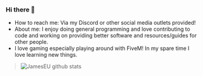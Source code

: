 ### Hi there 👋


- How to reach me: Via my Discord or other social media outlets provided!
- About me: I enjoy doing general programming and love contributing to code and working on providing better software and resources/guides for other people.
- I love gaming especially playing around with FiveM! In my spare time I love learning new things. 
>![JamesEU github stats](https://github-readme-stats.vercel.app/api?username=JamesEU&show_icons=true&hide_border=true)
